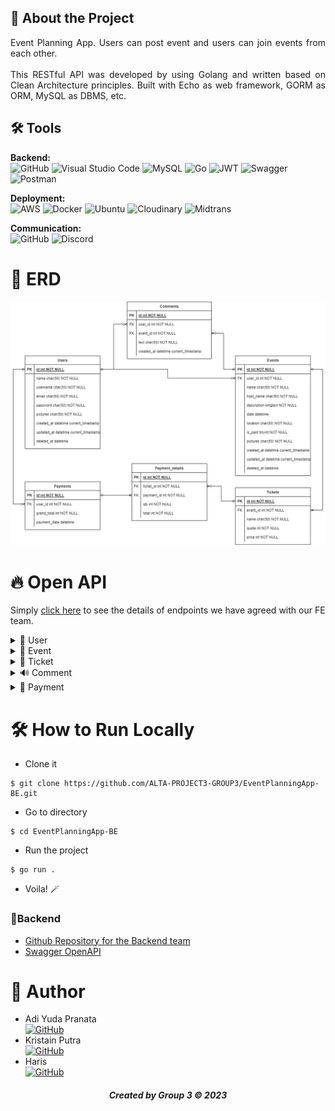 ## 📑 About the Project
<p align="justify">Event Planning App. Users can post event and users can join events from each other.<br>
  <br>
This RESTful API was developed by using Golang and written based on Clean Architecture principles. Built with Echo as web framework, GORM as ORM, MySQL as DBMS, etc.
</p>

## 🛠 Tools
**Backend:** <br>
![GitHub](https://img.shields.io/badge/github-%23121011.svg?style=for-the-badge&logo=github&logoColor=white)
![Visual Studio Code](https://img.shields.io/badge/Visual%20Studio%20Code-0078d7.svg?style=for-the-badge&logo=visual-studio-code&logoColor=white)
![MySQL](https://img.shields.io/badge/mysql-%2300f.svg?style=for-the-badge&logo=mysql&logoColor=white)
![Go](https://img.shields.io/badge/go-%2300ADD8.svg?style=for-the-badge&logo=go&logoColor=white)
![JWT](https://img.shields.io/badge/JWT-black?style=for-the-badge&logo=JSON%20web%20tokens)
![Swagger](https://img.shields.io/badge/-Swagger-%23Clojure?style=for-the-badge&logo=swagger&logoColor=white)
![Postman](https://img.shields.io/badge/Postman-FF6C37?style=for-the-badge&logo=postman&logoColor=white)

**Deployment:** <br>
![AWS](https://img.shields.io/badge/AWS-%23FF9900.svg?style=for-the-badge&logo=amazon-aws&logoColor=white)
![Docker](https://img.shields.io/badge/docker-%230db7ed.svg?style=for-the-badge&logo=docker&logoColor=white)
![Ubuntu](https://img.shields.io/badge/Ubuntu-E95420?style=for-the-badge&logo=ubuntu&logoColor=white)
![Cloudinary](https://img.shields.io/badge/Cloudinary-F38020?style=for-the-badge&logo=Cloudflare&logoColor=white)
![Midtrans](https://img.shields.io/badge/Midtrans-F38020?style=for-the-badge&logo=Midtrans&logoColor=white)

**Communication:**  
![GitHub](https://img.shields.io/badge/github%20Project-%23121011.svg?style=for-the-badge&logo=github&logoColor=white)
![Discord](https://img.shields.io/badge/Discord-%237289DA.svg?style=for-the-badge&logo=discord&logoColor=white)

# 🔗 ERD
<img src="ERD.jpg">

# 🔥 Open API

Simply [click here](https://app.swaggerhub.com/apis-docs/CW3-ALTA/EventPlanningApp/1.0.0) to see the details of endpoints we have agreed with our FE team.

<details>
  <summary>👶 User </summary>
  
| Method      | Endpoint            | Params      |q-Params            | JWT Token   | Function                                |
| ----------- | ------------------- | ----------- |--------------------| ----------- | --------------------------------------- |
| POST        | /register           | -           |-                   | NO          | Register a new Use                      |
| POST        | /login              | -           |-                   | NO          | Login to the system                     |
| GET         | /users              | -           |-                   | YES         | Show user profile                       |
| PUT         | /users              | -           |-                   | YES         | Update user profile                     |
| DELETE      | /users              | -           |-                   | YES         | Update user profile                     |


  
</details>

<details>
  <summary>📑 Event</summary>
  
| Method      | Endpoint            | Params      | JWT Token   | Function                                |
| ----------- | ------------------- | ----------- | ----------- | --------------------------------------- |
| POST        | /events             | -           | YES         | Post a events                            |
| GET         | /events             | -           | NO          | Get All event                            |
| GET         | /myevent            | -           | YES         | Get MyEvents                             |
| PUT         | /events             | events_id   | YES         | Edit event                              |
| DELETE      | /events             | events_id   | YES         | Delete event                             |
| GET         | /events             | events_id   | NO          | Get events Detail                        |  

  </details>
     <details>
  <summary>📠 Ticket</summary>
  
| Method      | Endpoint            | Params      | JWT Token   | Function                                |
| ----------- | ------------------- | ----------- | ----------- | --------------------------------------- |
| POST        | /tickets            | -           | YES         | Make Event Ticket                   |
| PUT         | /tickets            | tickets_id  | YES         | Edit Ticket                    |


  </details>
  <details>
   <summary>🔊 Comment</summary>
  
| Method      | Endpoint            | Params      | JWT Token   | Function                                |
| ----------- | ------------------- | ----------- | ----------- | --------------------------------------- |
| POST        | /comments           | -           | YES         | Make Event Comment                          |


</details>
  <details>
   <summary>📑 Payment</summary>
  
| Method      | Endpoint                      | Params      | JWT Token   | Function                                |
| ----------- | ----------------------------- | ----------- | ----------- | --------------------------------------- |
| POST        | /reservations                 | -           | YES         | Make Reservations for Join Event        |
| POST        | /payments/notifications       | -           | YES         | Make payments notifications        |



  </details>
    
 

# 🛠️ How to Run Locally

- Clone it

```
$ git clone https://github.com/ALTA-PROJECT3-GROUP3/EventPlanningApp-BE.git
```

- Go to directory

```
$ cd EventPlanningApp-BE
```
- Run the project
```
$ go run .
```

- Voila! 🪄

### 🧰Backend

- [Github Repository for the Backend team](https://github.com/ALTA-PROJECT3-GROUP3/EventPlanningApp-BE)
- [Swagger OpenAPI](https://app.swaggerhub.com/apis-docs/CW3-ALTA/EventPlanningApp/1.0.0)


# 🤖 Author

-  Adi Yuda Pranata  <br>  [![GitHub](https://img.shields.io/badge/Yuda-%23121011.svg?style=for-the-badge&logo=github&logoColor=white)](https://github.com/Adiyuda123)
-  Kristain Putra <br>  [![GitHub](https://img.shields.io/badge/Iqbal-%23121011.svg?style=for-the-badge&logo=github&logoColor=white)](https://github.com/kristain09)
-  Haris <br>  [![GitHub](https://img.shields.io/badge/Wanta-%23121011.svg?style=for-the-badge&logo=github&logoColor=white)](https://github.com/ares0177)



<h5>
<p align="center">Created by Group 3 ©️ 2023</p>
</h5>
